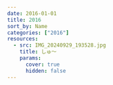 ```yaml
---
date: 2016-01-01
title: 2016
sort_by: Name
categories: ["2016"]
resources:
  - src: IMG_20240929_193528.jpg
    title: しゅ～
    params:
      cover: true
      hidden: false
---
```

